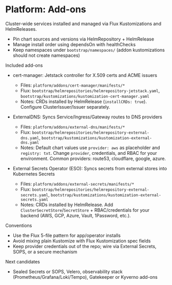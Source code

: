 # Platform: Add-ons

Cluster-wide services installed and managed via Flux Kustomizations and HelmReleases.

- Pin chart sources and versions via HelmRepository + HelmRelease
- Manage install order using dependsOn with healthChecks
- Keep namespaces under `bootstrap/namespaces/` (addon kustomizations should not create namespaces)

Included add-ons

- cert-manager: Jetstack controller for X.509 certs and ACME issuers

  - Files: `platform/addons/cert-manager/manifests/*`
  - Flux: `bootstrap/helmrepositories/helmrepository-jetstack.yaml`,
    `bootstrap/kustomizations/kustomization-cert-manager.yaml`
  - Notes: CRDs installed by HelmRelease (`installCRDs: true`). Configure ClusterIssuer/Issuer
    separately.

- ExternalDNS: Syncs Service/Ingress/Gateway routes to DNS providers

  - Files: `platform/addons/external-dns/manifests/*`
  - Flux: `bootstrap/helmrepositories/helmrepository-external-dns.yaml`,
    `bootstrap/kustomizations/kustomization-external-dns.yaml`
  - Notes: Default chart values use `provider: aws` as placeholder and `registry: txt`. Change
    `provider`, credentials, and RBAC for your environment. Common providers: route53, cloudflare,
    google, azure.

- External Secrets Operator (ESO): Syncs secrets from external stores into Kubernetes Secrets
  - Files: `platform/addons/external-secrets/manifests/*`
  - Flux: `bootstrap/helmrepositories/helmrepository-external-secrets.yaml`,
    `bootstrap/kustomizations/kustomization-external-secrets.yaml`
  - Notes: CRDs installed by HelmRelease. Add `ClusterSecretStore`/`SecretStore` + RBAC/credentials
    for your backend (AWS, GCP, Azure, Vault, 1Password, etc.).

Conventions

- Use the Flux 5-file pattern for app/operator installs
- Avoid mixing plain Kustomize with Flux Kustomization spec fields
- Keep provider credentials out of the repo; wire via External Secrets, SOPS, or a secure mechanism

Next candidates

- Sealed Secrets or SOPS, Velero, observability stack (Prometheus/Grafana/Loki/Tempo), Gatekeeper or
  Kyverno add-ons
